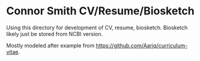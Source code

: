 # Connor Smith CV/Resume/Biosketch  
Using this directory for development of CV, resume, biosketch. Biosketch likely just be stored from NCBI version.  

Mostly modeled after example from https://github.com/Aariq/curriculum-vitae. 